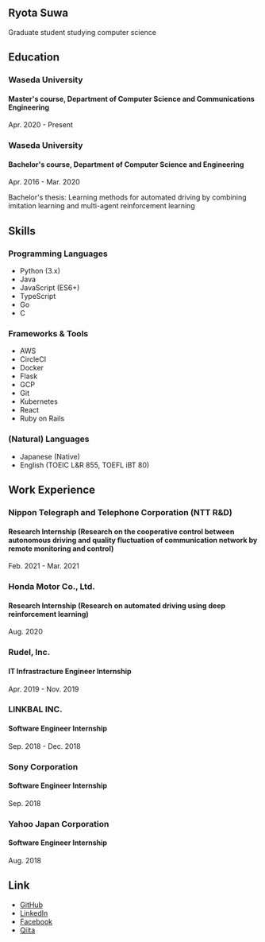 ## Ryota Suwa

Graduate student studying computer science

## Education

### Waseda University

#### Master's course, Department of Computer Science and Communications Engineering

Apr. 2020 - Present


### Waseda University

#### Bachelor's course, Department of Computer Science and Engineering

Apr. 2016 - Mar. 2020

Bachelor's thesis: Learning methods for automated driving by combining imitation learning and multi-agent reinforcement learning


## Skills

### Programming Languages

- Python (3.x)
- Java
- JavaScript (ES6+)
- TypeScript
- Go
- C

### Frameworks & Tools

- AWS
- CircleCI
- Docker
- Flask
- GCP
- Git
- Kubernetes
- React
- Ruby on Rails

### (Natural) Languages

- Japanese (Native)
- English (TOEIC L&R 855, TOEFL iBT 80)

## Work Experience

### Nippon Telegraph and Telephone Corporation (NTT R&D)

#### Research Internship (Research on the cooperative control between autonomous driving and quality fluctuation of communication network by remote monitoring and control)

Feb. 2021 - Mar. 2021

### Honda Motor Co., Ltd.

#### Research Internship (Research on automated driving using deep reinforcement learning)

Aug. 2020


### Rudel, Inc.

#### IT Infrastracture Engineer Internship

Apr. 2019 - Nov. 2019


### LINKBAL INC.

#### Software Engineer Internship

Sep. 2018 - Dec. 2018


### Sony Corporation

#### Software Engineer Internship

Sep. 2018


### Yahoo Japan Corporation

#### Software Engineer  Internship

Aug. 2018


## Link

- [GitHub](https://github.com/rsuwa/)
- [LinkedIn](https://www.linkedin.com/in/ryotasuwa/)
- [Facebook](https://www.facebook.com/ryota.suwa.5/)
- [Qiita](https://qiita.com/rsuwa/)
